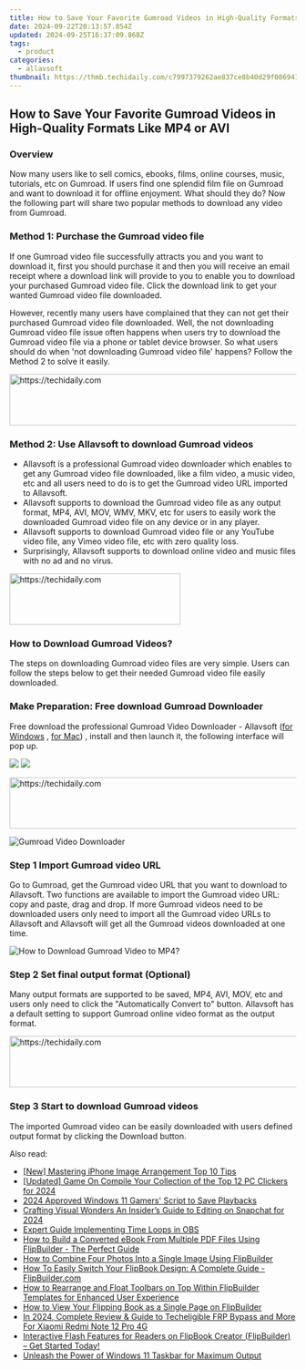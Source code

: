```yaml
---
title: How to Save Your Favorite Gumroad Videos in High-Quality Formats Like MP4 or AVI
date: 2024-09-22T20:13:57.854Z
updated: 2024-09-25T16:37:09.868Z
tags:
  - product
categories:
  - allavsoft
thumbnail: https://thmb.techidaily.com/c7997379262ae837ce8b40d29f0069413aec90a361d23570f41841fc2273feb3.jpg
---
```


## How to Save Your Favorite Gumroad Videos in High-Quality Formats Like MP4 or AVI

### Overview

Now many users like to sell comics, ebooks, films, online courses, music, tutorials, etc on Gumroad. If users find one splendid film file on Gumroad and want to download it for offline enjoyment. What should they do? Now the following part will share two popular methods to download any video from Gumroad.

### Method 1: Purchase the Gumroad video file

If one Gumroad video file successfully attracts you and you want to download it, first you should purchase it and then you will receive an email receipt where a download link will provide to you to enable you to download your purchased Gumroad video file. Click the download link to get your wanted Gumroad video file downloaded.

However, recently many users have complained that they can not get their purchased Gumroad video file downloaded. Well, the not downloading Gumroad video file issue often happens when users try to download the Gumroad video file via a phone or tablet device browser. So what users should do when 'not downloading Gumroad video file' happens? Follow the Method 2 to solve it easily.

<!-- affiliate ads begin -->
<a href="https://jalbum-affiliate-program.sjv.io/c/5597632/1838960/17916" target="_top" id="1838960">
  <img src="//a.impactradius-go.com/display-ad/17916-1838960" border="0" alt="https://techidaily.com" width="728" height="90"/>
</a>
<img height="0" width="0" src="https://jalbum-affiliate-program.sjv.io/i/5597632/1838960/17916" style="position:absolute;visibility:hidden;" border="0" />
<!-- affiliate ads end -->

### Method 2: Use Allavsoft to download Gumroad videos

* Allavsoft is a professional Gumroad video downloader which enables to get any Gumroad video file downloaded, like a film video, a music video, etc and all users need to do is to get the Gumroad video URL imported to Allavsoft.
* Allavsoft supports to download the Gumroad video file as any output format, MP4, AVI, MOV, WMV, MKV, etc for users to easily work the downloaded Gumroad video file on any device or in any player.
* Allavsoft supports to download Gumroad video file or any YouTube video file, any Vimeo video file, etc with zero quality loss.
* Surprisingly, Allavsoft supports to download online video and music files with no ad and no virus.

<!-- affiliate ads begin -->
<a href="https://aligracehair.sjv.io/c/5597632/1918714/19272" target="_top" id="1918714">
  <img src="//a.impactradius-go.com/display-ad/19272-1918714" border="0" alt="https://techidaily.com" width="300" height="90"/>
</a>
<img height="0" width="0" src="https://aligracehair.sjv.io/i/5597632/1918714/19272" style="position:absolute;visibility:hidden;" border="0" />
<!-- affiliate ads end -->

### How to Download Gumroad Videos?

The steps on downloading Gumroad video files are very simple. Users can follow the steps below to get their needed Gumroad video file easily downloaded.

### Make Preparation: Free download Gumroad Downloader

Free download the professional Gumroad Video Downloader - Allavsoft ([for Windows](https://tools.techidaily.com/allavsoft/products/) , [for Mac](https://tools.techidaily.com/allavsoft/products/)) , install and then launch it, the following interface will pop up.

[![](https://www.allavsoft.com/how-to/../images/how-to/free-download-win.jpg)](https://tools.techidaily.com/allavsoft/products/) [![](https://www.allavsoft.com/how-to/../images/how-to/free-download-mac.jpg)](https://tools.techidaily.com/allavsoft/products/)

<!-- affiliate ads begin -->
<a href="https://unicoeye.pxf.io/c/5597632/2134240/18498" target="_top" id="2134240">
  <img src="//a.impactradius-go.com/display-ad/18498-2134240" border="0" alt="https://techidaily.com" width="540" height="90"/>
</a>
<img height="0" width="0" src="https://unicoeye.pxf.io/i/5597632/2134240/18498" style="position:absolute;visibility:hidden;" border="0" />
<!-- affiliate ads end -->

![Gumroad Video Downloader](https://www.allavsoft.com/how-to/../images/allavsoft/screen-shot-600.jpg)

### Step 1 Import Gumroad video URL

Go to Gumroad, get the Gumroad video URL that you want to download to Allavsoft. Two functions are available to import the Gumroad video URL: copy and paste, drag and drop. If more Gumroad videos need to be downloaded users only need to import all the Gumroad video URLs to Allavsoft and Allavsoft will get all the Gumroad videos downloaded at one time.

![How to Download Gumroad Video to MP4?](https://www.allavsoft.com/how-to/../images/how-to/download-rtmp-video/download-rtmp-video.jpg)

### Step 2 Set final output format (Optional)

Many output formats are supported to be saved, MP4, AVI, MOV, etc and users only need to click the "Automatically Convert to" button. Allavsoft has a default setting to support Gumroad online video format as the output format.

<!-- affiliate ads begin -->
<a href="https://aligracehair.sjv.io/c/5597632/1868575/19272" target="_top" id="1868575">
  <img src="//a.impactradius-go.com/display-ad/19272-1868575" border="0" alt="https://techidaily.com" width="728" height="90"/>
</a>
<img height="0" width="0" src="https://aligracehair.sjv.io/i/5597632/1868575/19272" style="position:absolute;visibility:hidden;" border="0" />
<!-- affiliate ads end -->

### Step 3 Start to download Gumroad videos

The imported Gumroad video can be easily downloaded with users defined output format by clicking the Download button.

<ins class="adsbygoogle"
     style="display:block"
     data-ad-format="autorelaxed"
     data-ad-client="ca-pub-7571918770474297"
     data-ad-slot="1223367746"></ins>

<ins class="adsbygoogle"
     style="display:block"
     data-ad-client="ca-pub-7571918770474297"
     data-ad-slot="8358498916"
     data-ad-format="auto"
     data-full-width-responsive="true"></ins>

<span class="atpl-alsoreadstyle">Also read:</span>
<div><ul>
<li><a href="https://extra-approaches.techidaily.com/new-mastering-iphone-image-arrangement-top-10-tips/"><u>[New] Mastering iPhone Image Arrangement Top 10 Tips</u></a></li>
<li><a href="https://on-screen-recording.techidaily.com/updated-game-on-compile-your-collection-of-the-top-12-pc-clickers-for-2024/"><u>[Updated] Game On Compile Your Collection of the Top 12 PC Clickers for 2024</u></a></li>
<li><a href="https://video-capture.techidaily.com/2024-approved-windows-11-gamers-script-to-save-playbacks/"><u>2024 Approved Windows 11 Gamers' Script to Save Playbacks</u></a></li>
<li><a href="https://snapchat-videos.techidaily.com/crafting-visual-wonders-an-insiders-guide-to-editing-on-snapchat-for-2024/"><u>Crafting Visual Wonders An Insider’s Guide to Editing on Snapchat for 2024</u></a></li>
<li><a href="https://digital-screen-recording.techidaily.com/expert-guide-implementing-time-loops-in-obs/"><u>Expert Guide Implementing Time Loops in OBS</u></a></li>
<li><a href="https://win-luxury.techidaily.com/how-to-build-a-converted-ebook-from-multiple-pdf-files-using-flipbuilder-the-perfect-guide/"><u>How to Build a Converted eBook From Multiple PDF Files Using FlipBuilder - The Perfect Guide</u></a></li>
<li><a href="https://win-luxury.techidaily.com/how-to-combine-four-photos-into-a-single-image-using-flipbuilder/"><u>How to Combine Four Photos Into a Single Image Using FlipBuilder</u></a></li>
<li><a href="https://win-luxury.techidaily.com/how-to-easily-switch-your-flipbook-design-a-complete-guide-flipbuildercom/"><u>How To Easily Switch Your FlipBook Design: A Complete Guide - FlipBuilder.com</u></a></li>
<li><a href="https://win-luxury.techidaily.com/how-to-rearrange-and-float-toolbars-on-top-within-flipbuilder-templates-for-enhanced-user-experience/"><u>How to Rearrange and Float Toolbars on Top Within FlipBuilder Templates for Enhanced User Experience</u></a></li>
<li><a href="https://win-luxury.techidaily.com/how-to-view-your-flipping-book-as-a-single-page-on-flipbuilder/"><u>How to View Your Flipping Book as a Single Page on FlipBuilder</u></a></li>
<li><a href="https://unlock-android.techidaily.com/in-2024-complete-review-and-guide-to-techeligible-frp-bypass-and-more-for-xiaomi-redmi-note-12-pro-4g-by-drfone-android/"><u>In 2024, Complete Review & Guide to Techeligible FRP Bypass and More For Xiaomi Redmi Note 12 Pro 4G</u></a></li>
<li><a href="https://win-luxury.techidaily.com/interactive-flash-features-for-readers-on-flipbook-creator-flipbuilder-get-started-today/"><u>Interactive Flash Features for Readers on FlipBook Creator (FlipBuilder) – Get Started Today!</u></a></li>
<li><a href="https://windows11.techidaily.com/unleash-the-power-of-windows-11-taskbar-for-maximum-output/"><u>Unleash the Power of Windows 11 Taskbar for Maximum Output</u></a></li>
</ul></div>

